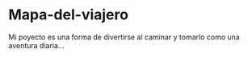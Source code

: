 # Mapa-del-viajero
Mi poyecto es una forma de divertirse al caminar y tomarlo como una aventura diaria...

